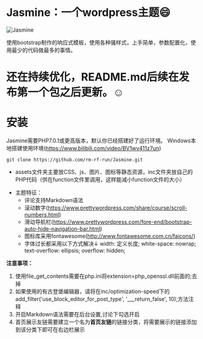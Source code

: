 # Jasmine：一个wordpress主题:smile:

![Jasmine](https://cdn.jsdelivr.net/gh/rm-rf-run/cdn/img/github-jasmine.png)

使用bootstrap制作的响应式模板，使用各种骚样式，上手简单，参数配置化，使用最少的代码做最多的事情。

# 还在持续优化，README.md后续在发布第一个包之后更新。:relaxed:

# 安装
Jasmine需要PHP7.0.1或更高版本，默认你已经搭建好了运行环境。
Windows本地搭建使用环境(https://www.bilibili.com/video/BV1wv411z7un)
```
git clone https://github.com/rm-rf-run/Jasmine.git
```

* assets文件夹主要放CSS、js、图片、图标等静态资源，inc文件夹放自己的PHP代码（供在function文件里调用，这样能减小function文件的大小）
- 主题特征：
	* 评论支持Markdown语法
	* 滚动数字(https://www.prettywordpress.com/share/course/scroll-numbers.html)
	* 滑动导航栏(https://www.prettywordpress.com/fore-end/bootstrap-auto-hide-navigation-bar.html)
	* 图标库采用fontawesome(http://www.fontawesome.com.cn/faicons/)
	* 字体过长都采用以下方式解决↓
	width: 定义长度;
    white-space: nowrap;
    text-overflow: ellipsis;
    overflow: hidden;

**注意事项：**
1. 使用file_get_contents需要在php.ini将extension=php_openssl.dll前面的;去掉
2. 如果使用的有古登堡编辑器，请将在inc/optimization-speed下的add_filter('use_block_editor_for_post_type', '___return_false', 10);方法注释
3. 开启Markdown语法需要在后台设置,讨论下勾选开启
4. 首页展示友链需要建立一个名为**首页友链**的链接分类，将需要展示的链接添加到该分类下即可在右边栏展示
